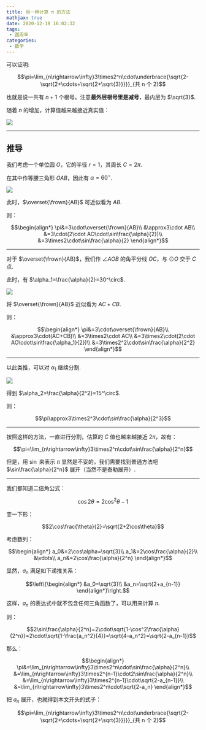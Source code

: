 ```yaml
---
title: 另一种计算 π 的方法
mathjax: true
date: 2020-12-18 16:02:32
tags:
 - 圆周率
categories:
 - 数学
---
```


可以证明:

$$\pi=\lim_{n\rightarrow\infty}3\times2^n\cdot\underbrace{\sqrt{2-\sqrt{2+\cdots+\sqrt{2+\sqrt{3}}}}}_{共 n 个 2}$$

也就是说一共有 $n+1$ 个根号。注意**最外层根号里是减号**，最内层为 $\sqrt{3}$.

<!-- more -->

随着 $n$ 的增加，计算值越来越接近真实值：

![](/assets/pi-pic1.png)

---

## 推导

我们考虑一个单位圆 $O$，它的半径 $r=1$，其周长 $C=2\pi$.

在其中作等腰三角形 $OAB$，因此有 $\alpha=60^\circ$.

![](/assets/pi-pic2.svg)

此时，$\overset{\frown}{AB}$ 可近似看为 $AB$.

则：

$$\begin{align*}
\pi&=3\cdot\overset{\frown}{AB}\\
 &\approx3\cdot AB\\
 &=3\cdot(2\cdot AO\cdot\sin\frac{\alpha}{2})\\
 &=3\times2\cdot\sin\frac{\alpha}{2}
\end{align*}$$

---

对于 $\overset{\frown}{AB}$，我们作 $\angle AOB$ 的角平分线 $OC$，与 $\odot O$ 交于 $C$ 点.

此时，有 $\alpha_1=\frac{\alpha}{2}=30^\circ$.

![](/assets/pi-pic3.svg)

将 $\overset{\frown}{AB}$ 近似看为 $AC+CB$.

则：

$$\begin{align*}
\pi&=3\cdot\overset{\frown}{AB}\\
 &\approx3\cdot(AC+CB)\\
 &=3\times2\cdot AC\\
 &=3\times2\cdot(2\cdot AO\cdot\sin\frac{\alpha_1}{2})\\
 &=3\times2^2\cdot\sin\frac{\alpha}{2^2}
\end{align*}$$

---

以此类推，可以对 $\alpha_1$ 继续分割.

![](/assets/pi-pic4.svg)

得到 $\alpha_2=\frac{\alpha}{2^2}=15^\circ$.

则：

$$\pi\approx3\times2^3\cdot\sin\frac{\alpha}{2^3}$$

---

按照这样的方法，一直进行分割，估算的 $C$ 值也越来越接近 $2\pi$，故有：

$$\pi=\lim_{n\rightarrow\infty}3\times2^n\cdot\sin\frac{\alpha}{2^n}$$

但是，用 $\sin$ 来表示 $\pi$ 显然是不妥的，我们需要找到普通方法吧 $\sin\frac{\alpha}{2^n}$ 展开（当然不是泰勒展开）.

---

我们都知道二倍角公式：

$$\cos2\theta=2\cos^2\theta-1$$

变一下形：

$$2\cos\frac{\theta}{2}=\sqrt{2+2\cos\theta}$$

考虑数列：

$$\begin{align*}
a_0&=2\cos\alpha=\sqrt{3}\\
a_1&=2\cos\frac{\alpha}{2}\\
&\vdots\\
a_n&=2\cos\frac{\alpha}{2^n}
\end{align*}$$

显然，$a_n$ 满足如下递推关系：

$$\left\{\begin{align*}
&a_0=\sqrt{3}\\
&a_n=\sqrt{2+a_{n-1}}
\end{align*}\right.$$

这样，$a_n$ 的表达式中就不包含任何三角函数了，可以用来计算 $\pi$.

则：

$$2\sin\frac{\alpha}{2^n}=2\cdot\sqrt{1-\cos^2\frac{\alpha}{2^n}}=2\cdot\sqrt{1-\frac{a_n^2}{4}}=\sqrt{4-a_n^2}=\sqrt{2-a_{n-1}}$$

那么：

$$\begin{align*}
\pi&=\lim_{n\rightarrow\infty}3\times2^n\cdot\sin\frac{\alpha}{2^n}\\
&=\lim_{n\rightarrow\infty}3\times2^{n-1}\cdot2\sin\frac{\alpha}{2^n}\\
&=\lim_{n\rightarrow\infty}3\times2^{n-1}\cdot\sqrt{2-a_{n-1}}\\
&=\lim_{n\rightarrow\infty}3\times2^n\cdot\sqrt{2-a_n}
\end{align*}$$

把 $a_n$ 展开，也就得到本文开头的式子：

$$\pi=\lim_{n\rightarrow\infty}3\times2^n\cdot\underbrace{\sqrt{2-\sqrt{2+\cdots+\sqrt{2+\sqrt{3}}}}}_{共 n 个 2}$$